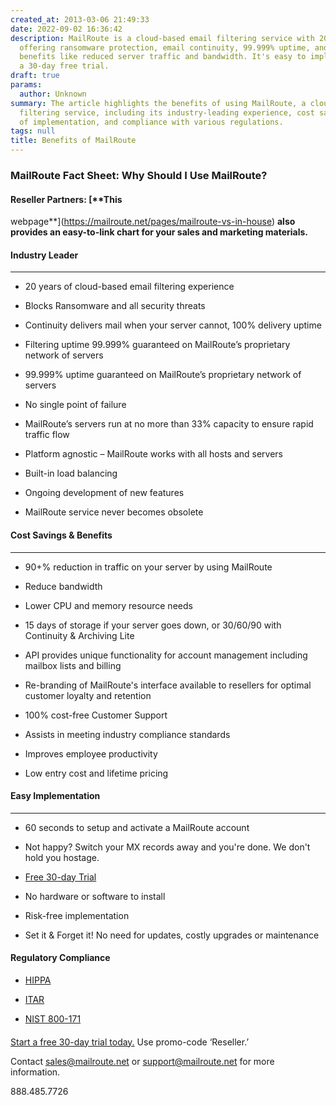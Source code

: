 ```yaml
---
created_at: 2013-03-06 21:49:33
date: 2022-09-02 16:36:42
description: MailRoute is a cloud-based email filtering service with 20 years of experience,
  offering ransomware protection, email continuity, 99.999% uptime, and cost-saving
  benefits like reduced server traffic and bandwidth. It's easy to implement, with
  a 30-day free trial.
draft: true
params:
  author: Unknown
summary: The article highlights the benefits of using MailRoute, a cloud-based email
  filtering service, including its industry-leading experience, cost savings, ease
  of implementation, and compliance with various regulations.
tags: null
title: Benefits of MailRoute
---
```



### MailRoute Fact Sheet: Why Should I Use MailRoute?

#### Reseller Partners: [**This
webpage**](https://mailroute.net/pages/mailroute-vs-in-house) **also provides
an easy-to-link chart for your sales and marketing materials.**

#### Industry Leader

* * *

  * 20 years of cloud-based email filtering experience

  * Blocks Ransomware and all security threats

  * Continuity delivers mail when your server cannot, 100% delivery uptime

  * Filtering uptime 99.999% guaranteed on MailRoute’s proprietary network of servers
  * 99.999% uptime guaranteed on MailRoute’s proprietary network of servers

  * No single point of failure

  * MailRoute’s servers run at no more than 33% capacity to ensure rapid traffic flow

  * Platform agnostic – MailRoute works with all hosts and servers

  * Built-in load balancing

  * Ongoing development of new features

  * MailRoute service never becomes obsolete

#### Cost Savings & Benefits

* * *

  * 90+% reduction in traffic on your server by using MailRoute

  * Reduce bandwidth

  * Lower CPU and memory resource needs

  * 15 days of storage if your server goes down, or 30/60/90 with Continuity & Archiving Lite

  * API provides unique functionality for account management including mailbox lists and billing

  * Re-branding of MailRoute's interface available to resellers for optimal customer loyalty and retention

  * 100% cost-free Customer Support

  * Assists in meeting industry compliance standards

  * Improves employee productivity

  * Low entry cost and lifetime pricing

#### Easy Implementation

* * *

  * 60 seconds to setup and activate a MailRoute account

  * Not happy? Switch your MX records away and you're done. We don't hold you hostage.
  * [Free 30-day Trial](http://mailroute.net/signup.html)

  * No hardware or software to install

  * Risk-free implementation

  * Set it & Forget it! No need for updates, costly upgrades or maintenance

#### Regulatory Compliance

  * [HIPPA](https://support.mailroute.net/hc/en-us/articles/224061548)

  * [ITAR](https://support.mailroute.net/hc/en-us/articles/224061488)

  * [NIST 800-171](https://mailroute.net/pages/federal-government)

####

[Start a free 30-day trial today.](http://mailroute.net/signup.html) Use
promo-code ‘Reseller.’

Contact [sales@mailroute.net](mailto:sales@mailroute.net) or
[support@mailroute.net](mailto:support@mailroute.net) for more information.

888.485.7726

